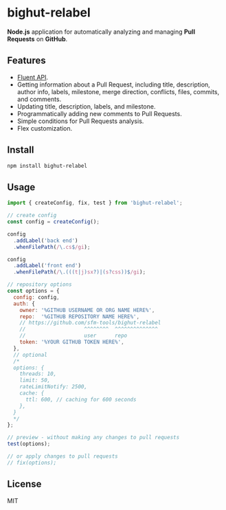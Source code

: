 # bighut-relabel

**Node.js** application for automatically analyzing and managing **Pull Requests** on **GitHub**.

## Features

* [Fluent API](https://en.wikipedia.org/wiki/Fluent_interface).
* Getting information about a Pull Request, including title, description, author info,
  labels, milestone, merge direction, conflicts, files, commits, and comments.
* Updating title, description, labels, and milestone.
* Programmatically adding new comments to Pull Requests.
* Simple conditions for Pull Requests analysis.
* Flex customization.

## Install

```bash
npm install bighut-relabel
```

## Usage

```js
import { createConfig, fix, test } from 'bighut-relabel';

// create config
const config = createConfig();

config
  .addLabel('back end')
  .whenFilePath(/\.cs$/gi);

config
  .addLabel('front end')
  .whenFilePath(/\.(((t|j)sx?)|(s?css))$/gi);

// repository options
const options = {
  config: config,
  auth: {
    owner: '%GITHUB USERNAME OR ORG NAME HERE%',
    repo:  '%GITHUB REPOSITORY NAME HERE%',
    // https://github.com/sfm-tools/bighut-relabel
    //                   ^^^^^^^^  ^^^^^^^^^^^^^^
    //                   user      repo
    token: '%YOUR GITHUB TOKEN HERE%',
  },
  // optional
  /*
  options: {
    threads: 10,
    limit: 50,
    rateLimitNotify: 2500,
    cache: {
      ttl: 600, // caching for 600 seconds
    },
  }
  */
};

// preview - without making any changes to pull requests
test(options);

// or apply changes to pull requests
// fix(options);
```

## License
MIT
